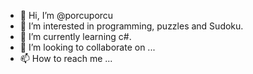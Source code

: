 - 👋 Hi, I’m @porcuporcu
- 👀 I’m interested in programming, puzzles and Sudoku. 
- 🌱 I’m currently learning c#.
- 💞️ I’m looking to collaborate on ...
- 📫 How to reach me ...

<!---
porcuporcu/porcuporcu is a ✨ special ✨ repository because its `README.md` (this file) appears on your GitHub profile.
You can click the Preview link to take a look at your changes.
--->
